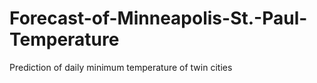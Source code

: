 # Forecast-of-Minneapolis-St.-Paul-Temperature
Prediction of daily minimum temperature of twin cities
